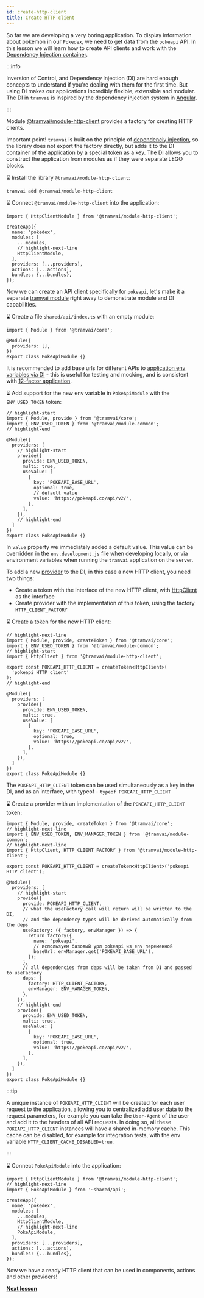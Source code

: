 ```yaml
---
id: create-http-client
title: Create HTTP client
---
```


So far we are developing a very boring application.
To display information about pokemon in our `Pokedex`, we need to get data from the `pokeapi` API.
In this lesson we will learn how to create API clients and work with the [Dependency Injection container](concepts/di.md).

:::info

Inversion of Control, and Dependency Injection (DI) are hard enough concepts to understand if you're dealing with them for the first time.
But using DI makes our applications incredibly flexible, extensible and modular.
The DI in `tramvai` is inspired by the dependency injection system in [Angular](https://angular.io/guide/dependency-injection).

:::

Module [@tramvai/module-http-client](references/modules/http-client.md) provides a factory for creating HTTP clients.

Important point! `tramvai` is built on the principle of [dependenciy injection](concepts/di.md), so the library does not export the factory directly, but adds it to the DI container of the application by a special [token](concepts/provider.md#tokens) as a key.
The DI allows you to construct the application from modules as if they were separate LEGO blocks. 

:hourglass: Install the library `@tramvai/module-http-client`:

```bash
tramvai add @tramvai/module-http-client
```

:hourglass: Connect `@tramvai/module-http-client` into the application:

```tsx title="index.ts"
import { HttpClientModule } from '@tramvai/module-http-client';

createApp({
  name: 'pokedex',
  modules: [
    ...modules,
    // highlight-next-line
    HttpClientModule,
  ],
  providers: [...providers],
  actions: [...actions],
  bundles: {...bundles},
});
```

Now we can create an API client specifically for `pokeapi`, let's make it a separate [tramvai module](concepts/module.md) right away to demonstrate module and DI capabilities.

:hourglass: Create a file `shared/api/index.ts` with an empty module:

```tsx title="shared/api/index.ts"
import { Module } from '@tramvai/core';

@Module({
  providers: [],
})
export class PokeApiModule {}
```

It is recommended to add base urls for different APIs to [application env variables via DI](references/modules/env.md) - this is useful for testing and mocking, and is consistent with [12-factor application](https://12factor.net/).

:hourglass: Add support for the new env variable in `PokeApiModule` with the `ENV_USED_TOKEN` token:

```tsx title="shared/api/index.ts"
// highlight-start
import { Module, provide } from '@tramvai/core';
import { ENV_USED_TOKEN } from '@tramvai/module-common';
// highlight-end

@Module({
  providers: [
    // highlight-start
    provide({
      provide: ENV_USED_TOKEN,
      multi: true,
      useValue: [
        {
          key: 'POKEAPI_BASE_URL',
          optional: true,
          // default value
          value: 'https://pokeapi.co/api/v2/',
        },
      ],
    }),
    // highlight-end
  ]
})
export class PokeApiModule {}
```

In `value` property we immediately added a default value.
This value can be overridden in the `env.development.js` file when developing locally, or via environment variables when running the `tramvai` application on the server.

To add a new [provider](concepts/provider.md) to the DI, in this case a new HTTP client, you need two things:

- Create a token with the interface of the new HTTP client, with [HttpClient](references/libs/http-client.md#httpclient) as the interface
- Create provider with the implementation of this token, using the factory `HTTP_CLIENT_FACTORY`

:hourglass: Create a token for the new HTTP client:

```tsx title="shared/api/index.ts"
// highlight-next-line
import { Module, provide, createToken } from '@tramvai/core';
import { ENV_USED_TOKEN } from '@tramvai/module-common';
// highlight-start
import { HttpClient } from '@tramvai/module-http-client';

export const POKEAPI_HTTP_CLIENT = createToken<HttpClient>(
  'pokeapi HTTP client'
);
// highlight-end

@Module({
  providers: [
    provide({
      provide: ENV_USED_TOKEN,
      multi: true,
      useValue: [
        {
          key: 'POKEAPI_BASE_URL',
          optional: true,
          value: 'https://pokeapi.co/api/v2/',
        },
      ],
    }),
  ]
})
export class PokeApiModule {}
```

The `POKEAPI_HTTP_CLIENT` token can be used simultaneously as a key in the DI, and as an interface, with typeof - `typeof POKEAPI_HTTP_CLIENT`

:hourglass: Create a provider with an implementation of the `POKEAPI_HTTP_CLIENT` token:

```tsx title="shared/api/index.ts"
import { Module, provide, createToken } from '@tramvai/core';
// highlight-next-line
import { ENV_USED_TOKEN, ENV_MANAGER_TOKEN } from '@tramvai/module-common';
// highlight-next-line
import { HttpClient, HTTP_CLIENT_FACTORY } from '@tramvai/module-http-client';

export const POKEAPI_HTTP_CLIENT = createToken<HttpClient>('pokeapi HTTP client');

@Module({
  providers: [
    // highlight-start
    provide({
      provide: POKEAPI_HTTP_CLIENT,
      // what the useFactory call will return will be written to the DI,
      // and the dependency types will be derived automatically from the deps
      useFactory: ({ factory, envManager }) => {
        return factory({
          name: 'pokeapi',
          // используем базовый урл pokeapi из env переменной
          baseUrl: envManager.get('POKEAPI_BASE_URL'),
        });
      },
      // all dependencies from deps will be taken from DI and passed to useFactory
      deps: {
        factory: HTTP_CLIENT_FACTORY,
        envManager: ENV_MANAGER_TOKEN,
      },
    }),
    // highlight-end
    provide({
      provide: ENV_USED_TOKEN,
      multi: true,
      useValue: [
        {
          key: 'POKEAPI_BASE_URL',
          optional: true,
          value: 'https://pokeapi.co/api/v2/',
        },
      ],
    }),
  ]
})
export class PokeApiModule {}
```

:::tip

A unique instance of `POKEAPI_HTTP_CLIENT` will be created for each user request to the application, allowing you to centralized add user data to the request parameters, for example you can take the `User-Agent` of the user and add it to the headers of all API requests.
In doing so, all these `POKEAPI_HTTP_CLIENT` instances will have a shared in-memory cache.
This cache can be disabled, for example for integration tests, with the env variable `HTTP_CLIENT_CACHE_DISABLED=true`.

:::

:hourglass: Connect `PokeApiModule` into the application:

```tsx title="index.ts"
import { HttpClientModule } from '@tramvai/module-http-client';
// highlight-next-line
import { PokeApiModule } from '~shared/api';

createApp({
  name: 'pokedex',
  modules: [
    ...modules,
    HttpClientModule,
    // highlight-next-line
    PokeApiModule,
  ],
  providers: [...providers],
  actions: [...actions],
  bundles: {...bundles},
});
```

Now we have a ready HTTP client that can be used in components, actions and other providers!

**[Next lesson](tutorials/pokedex-app/4-fetch-data.md)**
